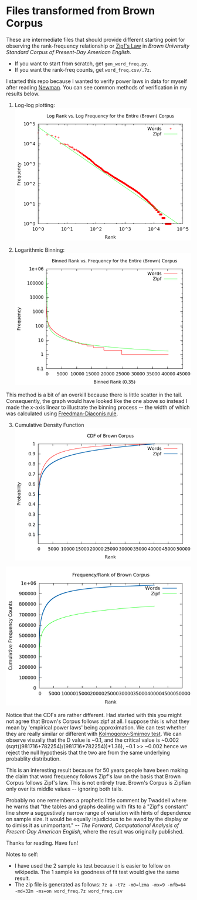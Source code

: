 # Files transformed from Brown Corpus

These are intermediate files that should provide different starting point for observing the rank-frequency relationship or [Zipf's Law](https://en.wikipedia.org/wiki/Zipf's_law) in *Brown University Standard Corpus of Present-Day American English*.
 
* If you want to start from scratch, get `gen_word_freq.py`.
* If you want the rank-freq counts, get `word_freq.csv/.7z`.

I started this repo because I wanted to verify power laws in data for myself after reading [Newman](http://arxiv.org/abs/cond-mat/0412004). You can see common methods of verification in my results below.

1) Log-log plotting:
![log-log frequency rank graph](https://raw.githubusercontent.com/yipeng/brown_corpus/master/images/loglogcomparison.png)

2) Logarithmic Binning:
![log binned frequency rank graph](https://raw.githubusercontent.com/yipeng/brown_corpus/master/images/logbinned.png)

This method is a bit of an overkill because there is little scatter in the tail. Consequently, the graph would have looked like the one above so instead I made the x-axis linear to illustrate the binning process -- the width of which was calculated using [Freedman-Diaconis rule](https://en.wikipedia.org/wiki/Freedman%E2%80%93Diaconis_rule).

3) Cumulative Density Function
![](https://raw.githubusercontent.com/yipeng/brown_corpus/master/images/logcdf_zipf.png)

![](https://raw.githubusercontent.com/yipeng/brown_corpus/master/images/logcdf.png)


Notice that the CDFs are rather different. Had started with this you might not agree that Brown's Corpus follows zipf at all. I suppose this is what they mean by 'empirical power laws' being approximation. We can test whether they are really similar or different with [Kolmogorov-Smirnov test](https://en.wikipedia.org/wiki/Kolmogorov-Smirnov_test). We can observe visually that the D value is ~0.1, and the critical value is ~0.002 (sqrt((981716+782254)/(981716*782254))*1.36), ~0.1 >> ~0.002 hence we reject the null hypothesis that the two are from the same underlying probablity distribution. 

This is an interesting result because for 50 years people have been making the claim that word frequency follows Zipf's law on the basis that Brown Corpus follows Zipf's law. This is not entirely true. Brown's Corpus is Zipfian only over its middle values -- ignoring both tails. 

Probably no one remembers a prophetic little comment by Twaddell where he warns that "the tables and graphs dealing with fits to a "Zipf's constant" line show a suggestively narrow range of variation with hints of dependence on sample size. It would be equally injudicious to be awed by the display or to dimiss it as unimportant." -- *The Forward, Computational Analysis of Present-Day American English*, where the result was originally published.

Thanks for reading. Have fun! 

Notes to self: 

* I have used the 2 sample ks test because it is easier to follow on wikipedia. The 1 sample ks goodness of fit test would give the same result. 
* The zip file is generated as follows:
`7z a -t7z -m0=lzma -mx=9 -mfb=64 -md=32m -ms=on word_freq.7z word_freq.csv`
